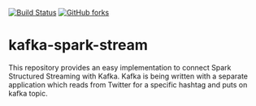 [![Build Status](https://travis-ci.org/saurzcode/kafka-spark-stream-scala.svg?branch=main)](https://travis-ci.org/saurzcode/kafka-spark-stream-scala)
[![GitHub forks](https://img.shields.io/github/forks/saurzcode/kafka-spark-stream-scala.svg?style=social&label=Fork&maxAge=2592000)](https://github.com/saurzcode/kafka-spark-stream-scala/network)


# kafka-spark-stream

This repository provides an easy implementation to connect Spark Structured Streaming with Kafka. Kafka is being written with a separate application which reads from Twitter for a specific hashtag and puts on kafka topic.

